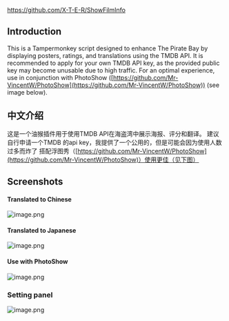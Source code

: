 https://github.com/X-T-E-R/ShowFilmInfo

## Introduction
This is a Tampermonkey script designed to enhance The Pirate Bay by displaying posters, ratings, and translations using the TMDB API. It is recommended to apply for your own TMDB API key, as the provided public key may become unusable due to high traffic. For an optimal experience, use in conjunction with PhotoShow ([https://github.com/Mr-VincentW/PhotoShow](https://github.com/Mr-VincentW/PhotoShow)) (see image below).
## 中文介绍
这是一个油猴插件用于使用TMDB API在海盗湾中展示海报、评分和翻译。
建议自行申请一个TMDB 的api key，我提供了一个公用的，但是可能会因为使用人数过多而炸了
搭配浮图秀（[https://github.com/Mr-VincentW/PhotoShow](https://github.com/Mr-VincentW/PhotoShow)）使用更佳（见下图）
## Screenshots
#### Translated to Chinese
![image.png](https://cdn.nlark.com/yuque/0/2024/png/35975318/1708865067816-615b266e-8e19-481d-bb4c-5b1f8b2ac643.png#averageHue=%23f0ece7&clientId=u1908940a-19b4-4&from=paste&height=947&id=u26c4fa06&originHeight=1894&originWidth=2413&originalType=binary&ratio=2&rotation=0&showTitle=false&size=715100&status=done&style=none&taskId=ucc59abb4-fab9-4800-a163-5526e59c4c3&title=&width=1206.5)
#### Translated to Japanese 
![image.png](https://cdn.nlark.com/yuque/0/2024/png/35975318/1708865188883-63f50cd2-a4f0-4168-9c96-b55d2a1a392c.png#averageHue=%23ede9e4&clientId=u1908940a-19b4-4&from=paste&height=790&id=ua5aee995&originHeight=1580&originWidth=1691&originalType=binary&ratio=2&rotation=0&showTitle=false&size=478083&status=done&style=none&taskId=ud262e784-5c5b-4148-b5c4-6d96ec09a92&title=&width=845.5)
#### Use with PhotoShow
![image.png](https://cdn.nlark.com/yuque/0/2024/png/35975318/1708865385850-fe1c7780-ebc5-4222-a4c8-92207dcb019a.png#averageHue=%23ae9c8e&clientId=ua87274e5-c7f0-4&from=paste&height=950&id=u3ec215a5&originHeight=1900&originWidth=1687&originalType=binary&ratio=2&rotation=0&showTitle=false&size=3420373&status=done&style=none&taskId=u381bab85-3391-4977-89c0-f9eca455ba6&title=&width=843.5)
### Setting panel
![image.png](https://cdn.nlark.com/yuque/0/2024/png/35975318/1708865216558-bf5c8947-6e75-465d-842f-e242a19d09f0.png#averageHue=%23f0f0f0&clientId=u1908940a-19b4-4&from=paste&height=224&id=u6453736f&originHeight=448&originWidth=656&originalType=binary&ratio=2&rotation=0&showTitle=false&size=36637&status=done&style=none&taskId=uf23d480c-0bed-430c-bcbb-1570d7d568c&title=&width=328)



